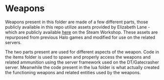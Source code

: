 # Weapons
Weapons present in this folder are made of a few different parts, those publicly available in this repo utilize assets provided by Elizabeth Lane - which are publicly available [here](https://steamcommunity.com/sharedfiles/filedetails/?id=2082869185) on the Steam Workshop. These assets are repurposed from previous Halo games and modified for use on the related servers.

The two parts present are used for different aspects of the weapon. Code in the items folder is used to spawn and properly access the weapons and related ammunition using the server framework used on the DT/Gatecrasher server. Meanwhile the code present in the lua folder is what actually created the functioning weapons and related entities used by the weapons.